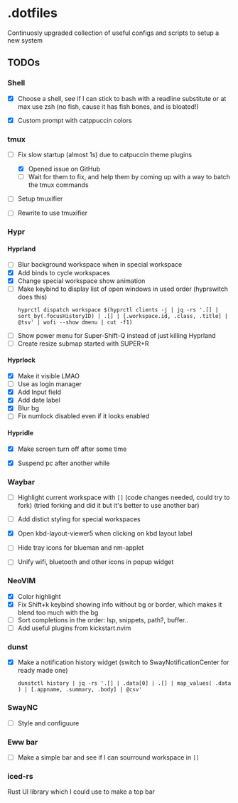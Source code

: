 # .dotfiles
Continuosly upgraded collection of useful configs and scripts to setup a new system


## TODOs
### Shell
- [x] Choose a shell, see if I can stick to bash with a readline substitute or at max use zsh (no fish, cause it has fish bones, and is bloated!)
- [x] Custom prompt with catppuccin colors


### tmux
- [ ] Fix slow startup (almost 1s) due to catpuccin theme plugins
    - [x] Opened issue on GitHub
    - [ ] Wait for them to fix, and help them by coming up with a way to batch the tmux commands
- [ ] Setup tmuxifier
- [ ] Rewrite [](./scripts/tmux-sessions/configs.sh) to use tmuxifier


### Hypr
#### Hyprland
- [ ] Blur background workspace when in special workspace
- [x] Add binds to cycle workspaces
- [x] Change special workspace show animation
- [ ] Make keybind to display list of open windows in used order (hyprswitch does this)
    ```shell
    hyprctl dispatch workspace $(hyprctl clients -j | jq -rs '.[] | sort_by(.focusHistoryID) | .[] | [.workspace.id, .class, .title] | @tsv' | wofi --show dmenu | cut -f1)
    ```
- [ ] Show power menu for Super-Shift-Q instead of just killing Hyprland
- [ ] Create resize submap started with SUPER+R

#### Hyprlock
- [x] Make it visible LMAO
- [ ] Use as login manager
- [x] Add Input field
- [x] Add date label
- [x] Blur bg
- [ ] Fix numlock disabled even if it looks enabled

#### Hypridle
- [x] Make screen turn off after some time
- [x] Suspend pc after another while


### Waybar

- [ ] Highlight current workspace with `[]` (code changes needed, could try to fork)
        (tried forking and did it but it's better to use another bar)
- [ ] Add distict styling for special workspaces
- [x] Open kbd-layout-viewer5 when clicking on kbd layout label
- [ ] Hide tray icons for blueman and nm-applet
- [ ] Unify wifi, bluetooth and other icons in popup widget


### NeoVIM

- [x] Color highlight [](https://github.com/brenoprata10/nvim-highlight-colors)
- [x] Fix Shift+k keybind showing info without bg or border, which makes it blend too much with the bg
- [ ] Sort completions in the order: lsp, snippets, path?, buffer.. [](https://www.reddit.com/r/neovim/comments/u3c3kw/how_do_you_sorting_cmp_completions_items/) 
- [ ] Add useful plugins from kickstart.nvim [](https://github.com/nvim-lua/kickstart.nvim/blob/master/init.lua)

### dunst
- [x] Make a notification history widget (switch to SwayNotificationCenter for ready made one)
    ```
    dunstctl history | jq -rs '.[] | .data[0] | .[] | map_values( .data ) | [.appname, .summary, .body] | @csv'
    ```


### SwayNC
- [ ] Style and configuure


### Eww bar
- [ ] Make a simple bar and see if I can sourround workspace in `[]`


### iced-rs
Rust UI library which I could use to make a top bar

